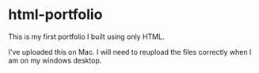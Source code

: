 # html-portfolio
This is my first portfolio I built using only HTML.

I've uploaded this on Mac. I will need to reupload the files correctly when I am on my windows desktop.
